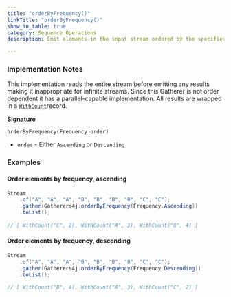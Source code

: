 ```yaml
---
title: "orderByFrequency()"
linkTitle: "orderByFrequency()"
show_in_table: true
category: Sequence Operations
description: Emit elements in the input stream ordered by the specified frequency.

---
```


### Implementation Notes

This implementation reads the entire stream before emitting any results making it inappropriate for infinite streams. Since this Gatherer
is not order dependent it has a parallel-capable implementation. All results are wrapped in a [`WithCount`](https://github.com/tginsberg/gatherers4j/blob/main/src/main/java/com/ginsberg/gatherers4j/WithCount.java)record.

**Signature**

`orderByFrequency(Frequency order)`
* `order` - Either `Ascending` or `Descending`


### Examples

#### Order elements by frequency, ascending

```java
Stream
    .of("A", "A", "A", "B", "B", "B", "B", "C", "C");
    .gather(Gatherers4j.orderByFrequency(Frequency.Ascending))
    .toList();
    
// [ WithCount("C", 2), WithCount("A", 3), WithCount("B", 4) ]
```

#### Order elements by frequency, descending

```java
Stream
    .of("A", "A", "A", "B", "B", "B", "B", "C", "C");
    .gather(Gatherers4j.orderByFrequency(Frequency.Descending))
    .toList();
    
// [ WithCount("B", 4), WithCount("A", 3), WithCount("C", 2) ]
```

